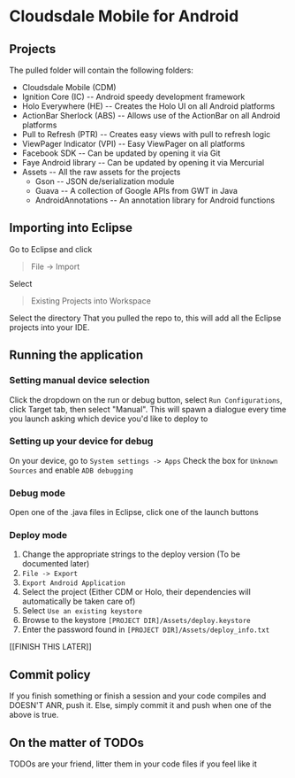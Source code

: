 # Cloudsdale Mobile for Android

## Projects

The pulled folder will contain the following folders:

- Cloudsdale Mobile (CDM)
- Ignition Core (IC) -- Android speedy development framework
- Holo Everywhere (HE) -- Creates the Holo UI on all Android platforms
- ActionBar Sherlock (ABS) -- Allows use of the ActionBar on all Android platforms
- Pull to Refresh (PTR) -- Creates easy views with pull to refresh logic
- ViewPager Indicator (VPI) -- Easy ViewPager on all platforms
- Facebook SDK -- Can be updated by opening it via Git
- Faye Android library  -- Can be updated by opening it via Mercurial
- Assets -- All the raw assets for the projects
	- Gson -- JSON de/serialization module
	- Guava -- A collection of Google APIs from GWT in Java
	- AndroidAnnotations -- An annotation library for Android functions

## Importing into Eclipse

Go to Eclipse and click
> File -> Import

Select
> Existing Projects into Workspace

Select the directory That you pulled the repo to, this will add all the Eclipse projects into your IDE.

## Running the application

### Setting manual device selection

Click the dropdown on the run or debug button, select ```Run Configurations```, click Target tab, then select "Manual".
This will spawn a dialogue every time you launch asking which device you'd like to deploy to

### Setting up your device for debug

On your device, go to ```System settings -> Apps```
Check the box for ```Unknown Sources``` and enable ```ADB debugging```

### Debug mode

Open one of the .java files in Eclipse, click one of the launch buttons

### Deploy mode

1. Change the appropriate strings to the deploy version (To be documented later)
2. ```File -> Export```
3. ```Export Android Application```
4. Select the project (Either CDM or Holo, their dependencies will automatically be taken care of)
5. Select ```Use an existing keystore```
6. Browse to the keystore ```[PROJECT DIR]/Assets/deploy.keystore```
7. Enter the password found in ```[PROJECT DIR]/Assets/deploy_info.txt```

[[FINISH THIS LATER]]

## Commit policy

If you finish something or finish a session and your code compiles and DOESN'T ANR, push it. Else, simply commit it and push when one of the above is true.

## On the matter of TODOs

TODOs are your friend, litter them in your code files if you feel like it